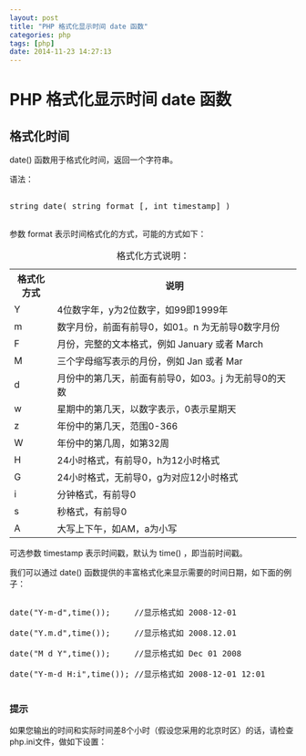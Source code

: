 ```yaml
---
layout: post
title: "PHP 格式化显示时间 date 函数"
categories: php
tags: [php]
date: 2014-11-23 14:27:13
---
```

<h1>PHP 格式化显示时间 date 函数</h1><h2>格式化时间</h2>

<p>

date() 函数用于格式化时间，返回一个字符串。

</p>

<p>

语法：

</p>

<pre>

string date( string format [, int timestamp] )

</pre>

<p>

参数 format 表示时间格式化的方式，可能的方式如下：

</p>

<table class="table">

<caption>格式化方式说明：</caption>

<tr>

<th width="15%">格式化方式</th>

<th>说明</th>

</tr>

<tr>

<td>Y</td>

<td>4位数字年，y为2位数字，如99即1999年</td>

</tr>

<tr>

<td>m</td>

<td>数字月份，前面有前导0，如01。n 为无前导0数字月份</td>

</tr>

<tr>

<td>F</td>

<td>月份，完整的文本格式，例如 January 或者 March</td>

</tr>

<tr>

<td>M</td>

<td>三个字母缩写表示的月份，例如 Jan 或者 Mar</td>

</tr>

<tr>

<td>d</td>

<td>月份中的第几天，前面有前导0，如03。j 为无前导0的天数</td>

</tr>

<tr>

<td>w</td>

<td>星期中的第几天，以数字表示，0表示星期天</td>

</tr>

<tr>

<td>z</td>

<td>年份中的第几天，范围0-366</td>

</tr>

<tr>

<td>W</td>

<td>年份中的第几周，如第32周</td>

</tr>

<tr>

<td>H</td>

<td>24小时格式，有前导0，h为12小时格式</td>

</tr>

<tr>

<td>G</td>

<td>24小时格式，无前导0，g为对应12小时格式</td>

</tr>

<tr>

<td>i</td>

<td>分钟格式，有前导0</td>

</tr>

<tr>

<td>s</td>

<td>秒格式，有前导0</td>

</tr>

<tr>

<td>A</td>

<td>大写上下午，如AM，a为小写</td>

</tr>

</table>

<p>

可选参数 timestamp 表示时间戳，默认为 time() ，即当前时间戳。

</p>

<p>

我们可以通过 date() 函数提供的丰富格式化来显示需要的时间日期，如下面的例子：

</p>

<pre>

date(&quot;Y-m-d&quot;,time());		//显示格式如 2008-12-01

date(&quot;Y.m.d&quot;,time());		//显示格式如 2008.12.01

date(&quot;M d Y&quot;,time());		//显示格式如 Dec 01 2008

date(&quot;Y-m-d H:i&quot;,time());	//显示格式如 2008-12-01 12:01

</pre>

<h3>提示</h3>

<p>

如果您输出的时间和实际时间差8个小时（假设您采用的北京时区）的话，请检查php.ini文件，做如下设置：

</p>

